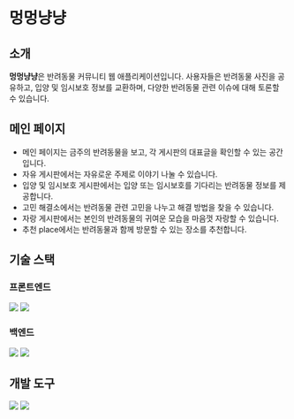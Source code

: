 # 멍멍냥냥

## 소개
**멍멍냥냥**은 반려동물 커뮤니티 웹 애플리케이션입니다. 사용자들은 반려동물 사진을 공유하고, 입양 및 임시보호 정보를 교환하며, 다양한 반려동물 관련 이슈에 대해 토론할 수 있습니다.

## 메인 페이지
* 메인 페이지는 금주의 반려동물을 보고, 각 게시판의 대표글을 확인할 수 있는 공간입니다.
* 자유 게시판에서는 자유로운 주제로 이야기 나눌 수 있습니다.
* 입양 및 임시보호 게시판에서는 입양 또는 임시보호를 기다리는 반려동물 정보를 제공합니다.
* 고민 해결소에서는 반려동물 관련 고민을 나누고 해결 방법을 찾을 수 있습니다.
* 자랑 게시판에서는 본인의 반려동물의 귀여운 모습을 마음껏 자랑할 수 있습니다. 
* 추천 place에서는 반려동물과 함께 방문할 수 있는 장소를 추천합니다.

## 기술 스택
### 프론트엔드
<img src="https://img.shields.io/badge/React-61DAFB?style=for-the-badge&logo=React&logoColor=black"/> <img src="https://img.shields.io/badge/Tailwind CSS-06B6D4?style=for-the-badge&logo=Tailwind CSS&logoColor=white"/>

### 백엔드
<img src="https://img.shields.io/badge/MongoDB-47A248?style=for-the-badge&logo=MongoDB&logoColor=white"/> <img src="https://img.shields.io/badge/Node.js-339933?style=for-the-badge&logo=Node.js&logoColor=white"/>

## 개발 도구
<img src="https://img.shields.io/badge/Visual%20Studio%20Code-0078d7.svg?style=for-the-badge&logo=visual-studio-code&logoColor=white"/> <img src="https://img.shields.io/badge/github-%23121011.svg?style=for-the-badge&logo=github&logoColor=white"/>


